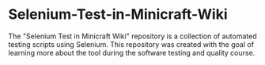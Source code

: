 # Selenium-Test-in-Minicraft-Wiki
 The "Selenium Test in Minicraft Wiki" repository is a collection of automated testing scripts using Selenium. This repository was created with the goal of learning more about the tool during the software testing and quality course.
